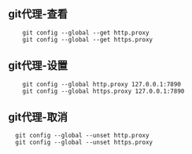 ## git代理-查看

```shell
    git config --global --get http.proxy
    git config --global --get https.proxy
```

## git代理-设置
```shell
    git config --global http.proxy 127.0.0.1:7890
    git config --global https.proxy 127.0.0.1:7890
```

## git代理-取消
```shell
  git config --global --unset http.proxy
  git config --global --unset https.proxy
```


